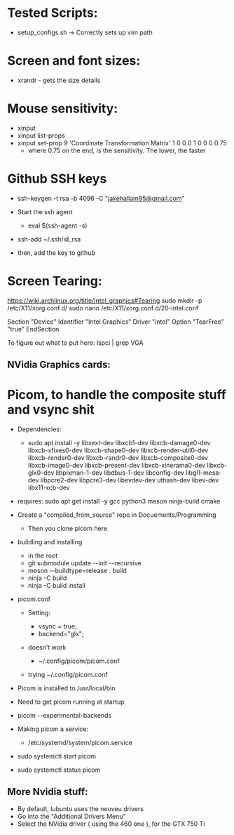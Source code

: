 # Tested Scripts:
* setup_configs.sh -> Correctly sets up vim path

# Screen and font sizes:
* xrandr - gets the size details

# Mouse sensitivity:
* xinput
* xinput list-props <mouse-id>
* xinput set-prop 9 'Coordinate Transformation Matrix' 1 0 0 0 1 0 0 0 0.75
    * where 0.75 on the end, is the sensitivity. The lower, the faster

# Github SSH keys
* ssh-keygen -t rsa -b 4096 -C "jakehallam95@gmail.com"

* Start the ssh agent
    * eval $(ssh-agent -s)

* ssh-add ~/.ssh/id_rsa

* then, add the key to github

# Screen Tearing:
https://wiki.archlinux.org/title/Intel_graphics#Tearing
sudo mkdir -p /etc/X11/xorg.conf.d/
sudo nano /etc/X11/xorg.conf.d/20-intel.conf

Section "Device"
   Identifier  "Intel Graphics"
   Driver      "intel"
   Option      "TearFree"    "true"
EndSection

To figure out what to put here:
lspci | grep VGA

## NVidia Graphics cards:
# Picom, to handle the composite stuff and vsync shit

* Dependencies:
    * sudo apt install -y libxext-dev libxcb1-dev libxcb-damage0-dev libxcb-xfixes0-dev libxcb-shape0-dev libxcb-render-util0-dev libxcb-render0-dev libxcb-randr0-dev libxcb-composite0-dev libxcb-image0-dev libxcb-present-dev libxcb-xinerama0-dev libxcb-glx0-dev libpixman-1-dev libdbus-1-dev libconfig-dev libgl1-mesa-dev libpcre2-dev libpcre3-dev libevdev-dev uthash-dev libev-dev libx11-xcb-dev

* requires: sudo apt get install -y gcc python3 meson ninja-build cmake
 
* Create a "compiled_from_source" repo in Docuements/Programming
    * Then you clone picom here

* buildling and installing
    * in the root
    * git submodule update --init --recursive
    * meson --buildtype=release . build
    * ninja -C build
    * ninja -C build install

* picom.conf
    * Setting:
        * vsync = true;
        * backend="glx";
    * doesn't work
        * ~/.config/picom/picom.conf

    * trying ~/.config/picom.conf

* Picom is installed to /usr/local/bin

* Need to get picom running at startup
* picom --experimental-backends

* Making picom a service:
    * /etc/systemd/system/picom.service

* sudo systemctl start picom 
* sudo systemctl status picom 

## More Nvidia stuff:
* By default, lubuntu uses the neuveu drivers
* Go into the "Additional Drivers Menu"
* Select the NVidia driver ( using the 460 one ), for the GTX 750 Ti
